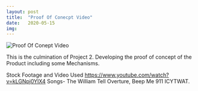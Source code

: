 ```yaml
---
layout: post
title:  "Proof Of Conecpt Video"
date:   2020-05-15
img:
---
```

![Proof Of Conept Video](https://vimeo.com/user115529279/review/418730067/26d1428f75)

This is the culmination of Project 2. Developing the proof of concept of the Product including some Mechanisms.   

Stock Footage and Video Used
https://www.youtube.com/watch?v=kLGNpj0YIX4
Songs- The William Tell Overture, Beep Me 911 ICYTWAT.

